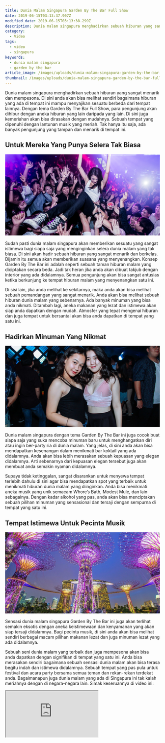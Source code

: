 ```yaml
---
title: Dunia Malam Singapura Garden By The Bar Full Show
date: 2019-06-15T03:13:37.907Z
modified_date: 2019-06-15T03:13:38.299Z
description: Dunia malam singapura menghadirkan sebuah hiburan yang sangat menarik dan mempesona. Di sini anda akan bisa melihat sendiri bagaimana hiburan.
category:
  - Video
tags:
  - video
  - singapura
keywords:
  - dunia malam singapura
  - garden by the bar
article_image: /images/uploads/dunia-malam-singapura-garden-by-the-bar-full-show-3.jpg
thumbnail: /images/uploads/dunia-malam-singapura-garden-by-the-bar-full-show-2-011.jpg
---
```

Dunia malam singapura menghadirkan sebuah hiburan yang sangat menarik dan mempesona. Di sini anda akan bisa melihat sendiri bagaimana hiburan yang ada di tempat ini mampu menyajikan sesuatu berbeda dari tempat lainnya. Dengan tema Garden By The Bar Full Show, para pengunjung akan dihibur dengan aneka hiburan yang lain daripada yang lain. Di sini juga kemeriahan akan bisa dirasakan dengan mudahnya. Sebuah tempat yang dipenuhi dengan lantunan musik yang meriah. Tak hanya itu saja, ada banyak pengunjung yang tampan dan menarik di tempat ini. 



## Untuk Mereka Yang Punya Selera Tak Biasa

![Dunia Malam Singapura Garden By The Bar Full Show](/images/uploads/dunia-malam-singapura-garden-by-the-bar-full-show-3.jpg)

Sudah pasti dunia malam singapura akan memberikan sesuatu yang sangat istimewa bagi siapa saja yang menginginkan selera dunia malam yang tak biasa. Di sini akan hadir sebuah hiburan yang sangat menarik dan berkelas. Dijamin itu semua akan memberikan suasana yang menyenangkan. Konsep Garden By The Bar ini adalah seperti sebuah taman hiburan malam yang diciptakan secara beda. Jadi tak heran jika anda akan dibuat takjub dengan interior yang ada didalamnya. Semua pengunjung akan bisa sangat antusias ketika berkunjung ke tempat hiburan malam yang menyenangkan satu ini.

Di sisi lain, jika anda melihat ke sekitarnya, maka anda akan bisa melihat sebuah pemandangan yang sangat menarik. Anda akan bisa melihat sebuah hiburan dunia malam yang sebenarnya. Ada banyak minuman yang bisa anda nikmati. Ditambah lagi, aneka makanan yang lezat dan istimewa akan siap anda dapatkan dengan mudah. Atmosfer yang tepat mengenai hiburan dan juga tempat untuk bersantai akan bisa anda dapatkan di tempat yang satu ini.



## Hadirkan Minuman Yang Nikmat

![Dunia Malam Singapura Garden By The Bar Full Show](/images/uploads/dunia-malam-singapura-garden-by-the-bar-full-show-2.jpg)

Dunia malam singapura dengan tema Garden By The Bar ini juga cocok buat siapa saja yang suka mencoba minuman baru untuk menghangatkan diri atau ingin ber-party ria di dunia malam. Yang jelas, di sini anda akan bisa mendapatkan kesenangan dalam menikmati bar koktail yang ada didalamnya. Anda akan bisa lebih merasakan sebuah kepuasan yang elegan didalamnya. Arti sebenarnya dari kepuasan elegan tersebut juga akan membuat anda semakin nyaman didalamnya.

Supaya tidak ketinggalan, sangat disarankan untuk menyewa tempat terlebih dahulu di sini agar bisa mendapatkan spot yang terbaik untuk menikmati hiburan dunia malam yang diinginkan. Anda bisa menikmati aneka musik yang unik semacam Whore’s Bath, Modest Mule, dan lain sebagainya. Dengan kadar alkohol yang pas, anda akan bisa menciptakan sebuah pilihan minuman yang sensasional dan tersaji dengan sempurna di tempat yang satu ini.



## Tempat Istimewa Untuk Pecinta Musik

![Dunia Malam Singapura Garden By The Bar Full Show](/images/uploads/dunia-malam-singapura-garden-by-the-bar-full-show-1.jpg)

Sensasi dunia malam singapura Garden By The Bar ini juga akan terlihat semakin eksotis dengan aneka keistimewaan dan kenyamanan yang akan siap tersaji didalamnya. Bagi pecinta musik, di sini anda akan bisa melihat sendiri berbagai macam pilihan makanan lezat dan juga minuman lezat yang ada didalamnya. 

Sebuah seni dunia malam yang terbaik dan juga mempesona akan bisa anda dapatkan dengan signifikan di tempat yang satu ini. Anda bisa merasakan sendiri bagaimana sebuah sensasi dunia malam akan bisa terasa begitu indah dan istimewa didalamnya. Sebuah tempat yang pas pula untuk festival dan acara party bersama semua teman dan rekan-rekan terdekat anda. Bagaimanapun juga dunia malam yang ada di Singapura ini tak kalah meriahnya dengan di negara-negara lain. Simak keseruannya di video ini:
<div class="videoWrapper">
<iframe src="https://www.youtube.com/embed/_dWGiq8YQCo" allow="accelerometer; autoplay; encrypted-media; gyroscope; picture-in-picture" allowfullscreen></iframe>
</div>
